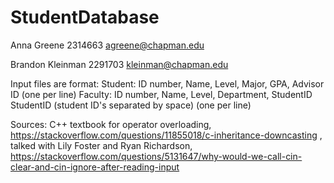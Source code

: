 # StudentDatabase

Anna Greene
2314663
agreene@chapman.edu

Brandon Kleinman
2291703
kleinman@chapman.edu

Input files are format:
Student:
ID number, Name, Level, Major, GPA, Advisor ID (one per line)
Faculty:
ID number, Name, Level, Department, StudentID StudentID (student ID's separated by space) (one per line)

Sources:
C++ textbook for operator overloading,
https://stackoverflow.com/questions/11855018/c-inheritance-downcasting , talked with Lily Foster and Ryan Richardson, https://stackoverflow.com/questions/5131647/why-would-we-call-cin-clear-and-cin-ignore-after-reading-input
